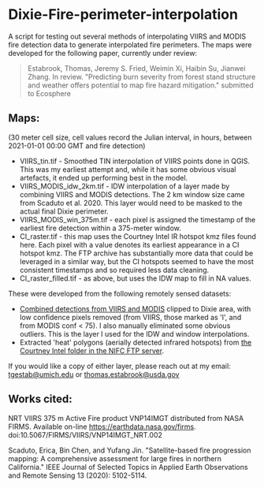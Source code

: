 # Dixie-Fire-perimeter-interpolation
A script for testing out several methods of interpolating VIIRS and MODIS fire detection data to generate interpolated fire perimeters. The maps were developed for the following paper, currently under review: 

> Estabrook, Thomas, Jeremy S. Fried, Weimin Xi, Haibin Su, Jianwei Zhang. In review. "Predicting burn severity from forest stand structure and weather offers potential to map fire hazard mitigation." submitted to Ecosphere

## Maps: 
(30 meter cell size, cell values record the Julian interval, in hours, between 2021-01-01 00:00 GMT and fire detection)
- VIIRS_tin.tif - Smoothed TIN interpolation of VIIRS points done in QGIS. This was my earliest attempt and, while it has some obvious visual artefacts, it ended up performing best in the model.
- VIIRS_MODIS_idw_2km.tif - IDW interpolation of a layer made by combining VIIRS and MODIS detections. The 2 km window size came from Scaduto et al. 2020. This layer would need to be masked to the actual final Dixie perimeter.
- VIIRS_MODIS_win_375m.tif - each pixel is assigned the timestamp of the earliest fire detection within a 375-meter window.
- CI_raster.tif - this map uses the Courtney Intel IR hotspot kmz files found here. Each pixel with a value denotes its earliest appearance in a CI hotspot kmz. The FTP archive has substantially more data that could be leveraged in a similar way, but the CI hotspots seemed to have the most consistent timestamps and so required less data cleaning. 
- CI_raster_filled.tif - as above, but uses the IDW map to fill in NA values.


These were developed from the following remotely sensed datasets:
- [Combined detections from VIIRS and MODIS](https://www.earthdata.nasa.gov/learn/find-data/near-real-time/firms/active-fire-data) clipped to Dixie area, with low confidence pixels removed (from VIIRS, those marked as 'l', and from MODIS conf < 75). I also manually eliminated some obvious outliers. This is the layer I used for the IDW and window interpolations.
- Extracted 'heat' polygons (aerially detected infrared hotspots) from [the Courtney Intel folder in the NIFC FTP server](https://ftp.wildfire.gov/public/incident_specific_data/calif_n/!CALFIRE/2021_Incidents/CA-BTU-009205_Dixie/IR/CourtneyIntel/).

If you would like a copy of either layer, please reach out at my email: [tgestab@umich.edu](tgestab@umich.edu) or [thomas.estabrook@usda.gov](thomas.estabrook@usda.gov)

## Works cited:
NRT VIIRS 375 m Active Fire product VNP14IMGT distributed from NASA FIRMS. Available on-line https://earthdata.nasa.gov/firms. doi:10.5067/FIRMS/VIIRS/VNP14IMGT_NRT.002

Scaduto, Erica, Bin Chen, and Yufang Jin. "Satellite-based fire progression mapping: A comprehensive assessment for large fires in northern California." IEEE Journal of Selected Topics in Applied Earth Observations and Remote Sensing 13 (2020): 5102-5114.
